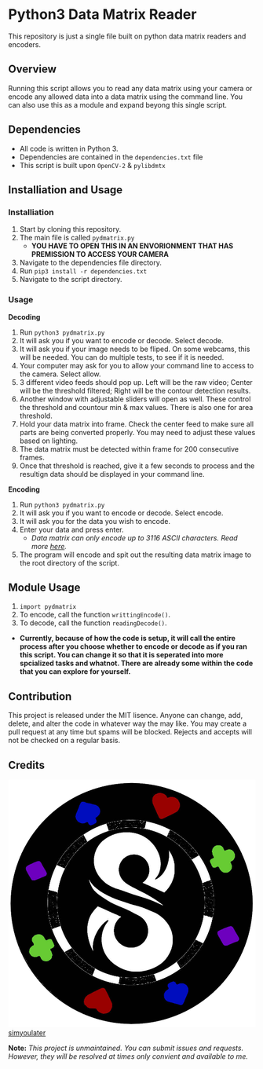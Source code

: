 Python3 Data Matrix Reader 
==========

This repository is just a single file built on python data matrix readers and encoders.

Overview
--------

Running this script allows you to read any data matrix using your camera or encode any allowed data into a data matrix using the command line. You can also use this as a module and expand beyong this single script.

Dependencies
------------

- All code is written in Python 3.
- Dependencies are contained in the `dependencies.txt` file
- This script is built upon `OpenCV-2` & `pylibdmtx`
     

Installiation and Usage
--------------------
### Installiation
1. Start by cloning this repository. 
2. The main file is called `pydmatrix.py`
     - **YOU HAVE TO OPEN THIS IN AN ENVORIONMENT THAT HAS PREMISSION TO ACCESS YOUR CAMERA**
3. Navigate to the dependencies file directory.
4. Run `pip3 install -r dependencies.txt`
5. Navigate to the script directory.

### Usage
**Decoding**
1. Run `python3 pydmatrix.py`
2. It will ask you if you want to encode or decode. Select decode.
3. It will ask you if your image needs to be fliped. On some webcams, this will be needed. You can do multiple tests, to see if it is needed.
4. Your computer may ask for you to allow your command line to access to the camera. Select allow.
5. 3 different video feeds should pop up. Left will be the raw video; Center will be the threshold filtered; Right will be the contour detection results.
6. Another window with adjustable sliders will open as well. These control the threshold and countour min & max values. There is also one for area threshold.
7. Hold your data matrix into frame. Check the center feed to make sure all parts are being converted properly. You may need to adjust these values based on lighting. 
8. The data matrix must be detected within frame for 200 consecutive frames.
9. Once that threshold is reached, give it a few seconds to process and the resultign data should be displayed in your command line.

**Encoding**
1. Run `python3 pydmatrix.py`
2. It will ask you if you want to encode or decode. Select encode.
3. It will ask you for the data you wish to encode.
4. Enter your data and press enter.
    - *Data matrix can only encode up to 3116 ASCII characters. Read more [here](https://en.wikipedia.org/wiki/Data_Matrix).*
5. The program will encode and spit out the resulting data matrix image to the root directory of the script.


Module Usage
------------------------
1. `import pydmatrix`
2. To encode, call the function `writtingEncode()`. 
3. To decode, call the function `readingDecode()`.
  - **Currently, because of how the code is setup, it will call the entire process after you choose whether to encode or decode as if you ran this script. You can change it so that it is seperated into more spcialized tasks and whatnot. There are already some within the code that you can explore for yourself.**

Contribution
------------------------
This project is released under the MIT lisence. Anyone can change, add, delete, and alter the code in whatever way the may like. You may create a pull request at any time but spams will be blocked. Rejects and accepts will not be checked on a regular basis. 

Credits
------------------------
![twitter image](./github/twitter.png) [simyoulater](https://twitter.com/SimYouLater28)


**Note:** *This project is unmaintained. You can submit issues and requests. However, they will be resolved at times only convient and available to me.*
